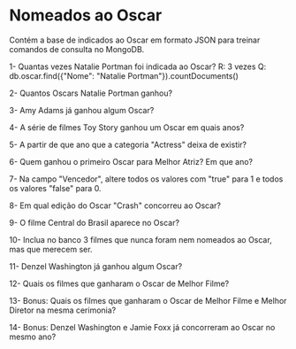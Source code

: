 # Nomeados ao Oscar

Contém a base de indicados ao Oscar em formato JSON para treinar comandos de consulta no MongoDB. 

1- Quantas vezes Natalie Portman foi indicada ao Oscar?
R: 3 vezes
Q: db.oscar.find({"Nome": "Natalie Portman"}).countDocuments()

2- Quantos Oscars Natalie Portman ganhou?

3- Amy Adams já ganhou algum Oscar?

4- A série de filmes Toy Story ganhou um Oscar em quais anos?

5- A partir de que ano que a categoria "Actress" deixa de existir? 

6- Quem ganhou o primeiro Oscar para Melhor Atriz? Em que ano?

7- Na campo "Vencedor", altere todos os valores com "true" para 1 e todos os valores "false" para 0.

8- Em qual edição do Oscar "Crash" concorreu ao Oscar?

9- O filme Central do Brasil aparece no Oscar?

10- Inclua no banco 3 filmes que nunca foram nem nomeados ao Oscar, mas que merecem ser. 

11- Denzel Washington já ganhou algum Oscar?

12- Quais os filmes que ganharam o Oscar de Melhor Filme?

13- Bonus: Quais os filmes que ganharam o Oscar de Melhor Filme e Melhor Diretor na mesma cerimonia?

14- Bonus: Denzel Washington e Jamie Foxx já concorreram ao Oscar no mesmo ano?
